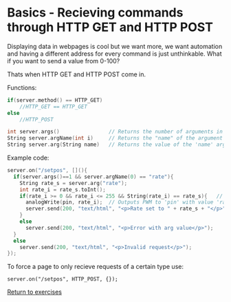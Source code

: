 # Basics - Recieving commands through HTTP GET and HTTP POST

Displaying data in webpages is cool but we want more, we want automation and having a different address for every command is just unthinkable.
What if you want to send a value from 0-100?

Thats when HTTP GET and HTTP POST come in.

Functions:

```c++
if(server.method() == HTTP_GET)
    //HTTP_GET == HTTP_GET
else
    //HTTP_POST

int server.args()                // Returns the number of arguments in the request
String server.argName(int i)     // Returns the "name" of the argument number i.
String server.arg(String name)   // Returns the value of the 'name' argument
```

Example code:

```c++
server.on("/setpos", [](){
  if(server.args()==1 && server.argName(0) == "rate"){
    String rate_s = server.arg("rate");
    int rate_i = rate_s.toInt();
    if(rate_i >= 0 && rate_i <= 255 && String(rate_i) == rate_s){   // This insures that the conversion went well, because when it fails it returns 0, which is a valid input.
      analogWrite(pin, rate_i);  // Outputs PWM to 'pin' with value 'rate_i' which has to be between 0 and 255.
      server.send(200, "text/html", "<p>Rate set to " + rate_s + "</p>");
    }
    else
      server.send(200, "text/html", "<p>Error with arg value</p>");
  }
  else
    server.send(200, "text/html", "<p>Invalid request</p>");
});
```

To force a page to only recieve requests of a certain type use:

<code>server.on("/setpos", HTTP_POST, [](){});</code>

[Return to exercises](./)
